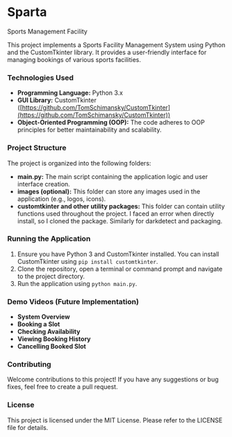 # Sparta
 Sports Management Facility

This project implements a Sports Facility Management System using Python and the CustomTkinter library. It provides a user-friendly interface for managing bookings of various sports facilities.

### Technologies Used

* **Programming Language:** Python 3.x
* **GUI Library:** CustomTkinter ([https://github.com/TomSchimansky/CustomTkinter](https://github.com/TomSchimansky/CustomTkinter))
* **Object-Oriented Programming (OOP):** The code adheres to OOP principles for better maintainability and scalability.

### Project Structure

The project is organized into the following folders:

* **main.py:** The main script containing the application logic and user interface creation.
* **images (optional):** This folder can store any images used in the application (e.g., logos, icons).
* **customtkinter and other utility packages:** This folder can contain utility functions used throughout the project. I faced an error when directly install, so I cloned the package. Similarly for darkdetect and packaging.

### Running the Application

1. Ensure you have Python 3 and CustomTkinter installed. You can install CustomTkinter using `pip install customtkinter`.
2. Clone the repository, open a terminal or command prompt and navigate to the project directory.
3. Run the application using `python main.py`.

### Demo Videos (Future Implementation)

* **System Overview** 
* **Booking a Slot**
* **Checking Availability**
* **Viewing Booking History**
* **Cancelling Booked Slot**

### Contributing

Welcome contributions to this project! If you have any suggestions or bug fixes, feel free to create a pull request.

### License

This project is licensed under the MIT License. Please refer to the LICENSE file for details.

